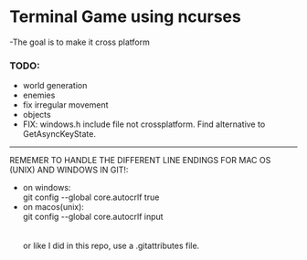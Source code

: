# Terminal Game using ncurses

-The goal is to make it cross platform

### TODO:
- world generation
- enemies
- fix irregular movement
- objects
- FIX: windows.h include file not crossplatform. Find alternative to GetAsyncKeyState.


---

REMEMER TO HANDLE THE DIFFERENT LINE ENDINGS FOR MAC OS (UNIX) AND WINDOWS IN GIT!:
- on windows:\
git config --global core.autocrlf true
- on macos(unix):\
git config --global core.autocrlf input \
\
\
or like I did in this repo, use a .gitattributes file.
